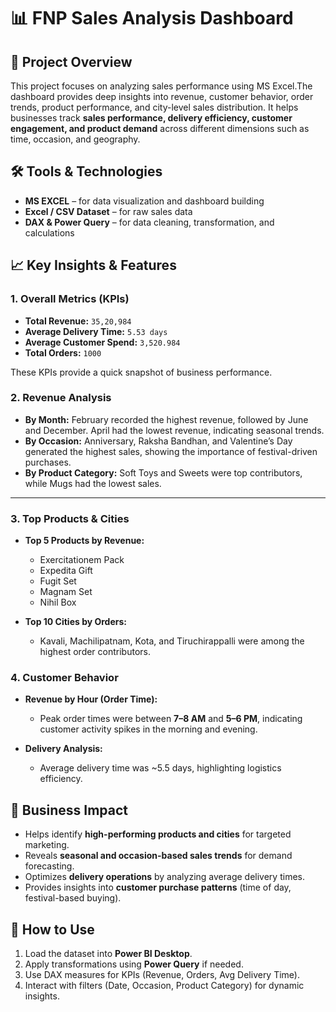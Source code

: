 # 📊 FNP Sales Analysis Dashboard

## 📌 Project Overview

This project focuses on analyzing sales performance using MS Excel.The dashboard provides deep insights into revenue, customer behavior, order trends, product performance, and city-level sales distribution. It helps businesses track **sales performance, delivery efficiency, customer engagement, and product demand** across different dimensions such as time, occasion, and geography.

## 🛠 Tools & Technologies

* **MS EXCEL** – for data visualization and dashboard building
* **Excel / CSV Dataset** – for raw sales data
* **DAX & Power Query** – for data cleaning, transformation, and calculations


## 📈 Key Insights & Features

### 1. **Overall Metrics (KPIs)**

* **Total Revenue:** `35,20,984`
* **Average Delivery Time:** `5.53 days`
* **Average Customer Spend:** `3,520.984`
* **Total Orders:** `1000`

These KPIs provide a quick snapshot of business performance.


### 2. **Revenue Analysis**

* **By Month:** February recorded the highest revenue, followed by June and December. April had the lowest revenue, indicating seasonal trends.
* **By Occasion:** Anniversary, Raksha Bandhan, and Valentine’s Day generated the highest sales, showing the importance of festival-driven purchases.
* **By Product Category:** Soft Toys and Sweets were top contributors, while Mugs had the lowest sales.

---

### 3. **Top Products & Cities**

* **Top 5 Products by Revenue:**

  * Exercitationem Pack
  * Expedita Gift
  * Fugit Set
  * Magnam Set
  * Nihil Box

* **Top 10 Cities by Orders:**

  * Kavali, Machilipatnam, Kota, and Tiruchirappalli were among the highest order contributors.


### 4. **Customer Behavior**

* **Revenue by Hour (Order Time):**

  * Peak order times were between **7–8 AM** and **5–6 PM**, indicating customer activity spikes in the morning and evening.

* **Delivery Analysis:**

  * Average delivery time was \~5.5 days, highlighting logistics efficiency.


## 🎯 Business Impact

* Helps identify **high-performing products and cities** for targeted marketing.
* Reveals **seasonal and occasion-based sales trends** for demand forecasting.
* Optimizes **delivery operations** by analyzing average delivery times.
* Provides insights into **customer purchase patterns** (time of day, festival-based buying).


## 📌 How to Use

1. Load the dataset into **Power BI Desktop**.
2. Apply transformations using **Power Query** if needed.
3. Use DAX measures for KPIs (Revenue, Orders, Avg Delivery Time).
4. Interact with filters (Date, Occasion, Product Category) for dynamic insights.
